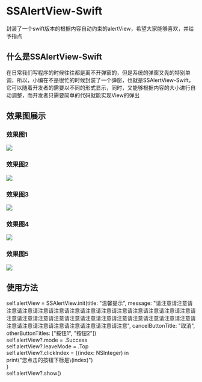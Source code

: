 # SSAlertView-Swift
封装了一个swift版本的根据内容自动约束的alertView，希望大家能够喜欢，并给予指点

<html>
<body>
<h2>什么是SSAlertView-Swift</h2>
<p>在日常我们写程序的时候往往都是离不开弹窗的，但是系统的弹窗又先的特别单调，所以，小编在不是很忙的时候封装了一个弹窗，也就是SSAlertView-Swift，它可以随着开发者的需要以不同的形式显示，同时，又能够根据内容的大小进行自动调整，而开发者只需要简单的代码就能实现View的弹出</p>

<h2>效果图展示</h2>

<h3>效果图1</h3>
<p><img src="picture/346D2308-E0E8-4A59-86E3-33294560EFBB.png"/></p>

<h3>效果图2</h3>
<p><img src="picture/A92A34A2-1C29-4138-8525-9BEA796EEF49.png"/></p>
<h3>效果图3</h3>
<p><img src="picture/CBF51BA1-0143-4424-B3DE-83EC23169CB0.png"/></p>
<h3>效果图4</h3>
<p><img src="picture/58B3726A-799A-4C43-B67B-6B52F6D8087E.png"/></p>
<h3>效果图5</h3>
<p><img src="picture/5AE7CA22-B4B5-4FE7-820A-C7C816A1F8F6.png"/></p>

<h2>使用方法</h2>
<p>self.alertView = SSAlertView.init(title: "温馨提示", message: "请注意请注意请注意请注意请注意请注意请注意请注意请注意请注意请注意请注意请注意请注意请注意请注意请注意请注意请注意请注意请注意请注意请注意请注意请注意请注意请注意请注意请注意请注意请注意请注意请注意请注意", cancelButtonTitle: "取消", otherButtonTitles: ["按钮1", "按钮2"])<br/>
        self.alertView?.mode = .Success<br/>
        self.alertView?.leaveMode = .Top<br/>
        self.alertView?.clickIndex = {(index: NSInteger) in<br/>
            print("您点击的按钮下标是\(index)")<br/>
        }<br/>
        self.alertView?.show()<br/>
        </p>
</body>

</html>